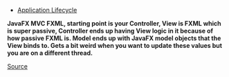 
- [Application Lifecycle]()

**JavaFX MVC FXML, starting point is your Controller, 
View is FXML which is super passive, 
Controller ends up having View logic in it because of how passive FXML is.
Model ends up with JavaFX model objects that the View binds to. 
Gets a bit weird when you want to update these values but you are on a different thread.**

[Source](https://www.reddit.com/r/javahelp/comments/ahwa2b/java_fx_mvc_x_mvvm/)
